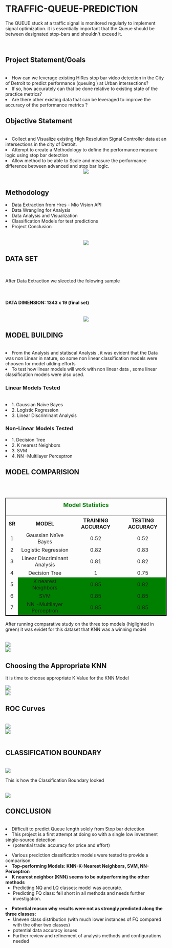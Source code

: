 <h1>TRAFFIC-QUEUE-PREDICTION</h1>
<p>The QUEUE stuck at a traffic signal is monitored regularly to implement signal optimization. it is essentially important that the Queue should be between designated stop-bars and shouldn't exceed it. </p>
<br>
<h2>Project Statement/Goals</h2>
<br>
<li>How can we leverage existing HiRes stop bar video detection in the City of Detroit to predict performance (queuing ) at Urban intersections?  
</li>
<li>If so, how accurately can that be done relative to existing state of the practice metrics? 
</li>
<li>Are there other existing data that can be leveraged to improve the accuracy of the performance metrics ? 
</li>
<h2>Objective Statement</h2>
<br>

<li>Collect and Visualize existing High Resolution Signal Controller data at an intersections in the city of Detroit. 
</li>
<li>Attempt to create a Methodology to define the performance measure logic using stop bar detection
</li>
<li>Allow method to be able to Scale and measure the performance difference between advanced and stop bar logic.
</li> 

<center><img src = images\hres.png ></center>

<br>
<h2>Methodology</h2>

<li>Data Extraction from Hres - Mio Vision API</l1>
<li>Data Wrangling for Analysis</l1>
<li>Data Analysis and Visualization</li>
<li>Classification Models for test predictions</li>
<li>Project Conclusion</li>
<br><br>
<center><img src = images\method.jpg ></center>

<h2>DATA SET</h2>
<br>

<p> After Data Extraction we sleected the folowing sample</p>
<br>
<h4>DATA DIMENSION: 1343 x 19 (final set)</h4>
<br>
<center><img src= images\dataset.png ></center>

<h2>MODEL BUILDING</h2>
<br>
<li>From the Analysis and statiscal Analysis , it was evident that the Data was non Linear in nature, so some non linear classification models were choosen for model uilding efforts</li> 

<li> To test how linear models will work with non linear  data , some linear classification models were also used.</li>

<h3> Linear Models Tested</h3>
<br>
<li>1. Gaussian Naïve Bayes</li>
<li>2. Logistic Regression</li>
<li>3. Linear Discriminant Analysis</li>

<h3>Non-Linear Models Tested</h3>
<li>1. Decision Tree</li>
<li>2. K nearest Neighbors</li>
<li>3. SVM</li>
<li>4. NN -Multilayer Perceptron</li>

<h2> MODEL COMPARISION</h2>
<br>
<br>

<table align ="center" style ="border: 2px solid black">
<caption style ="font-size: 18px; font-weight: bold ;color: green; padding: 10px">Model Statistics</caption>
<th>SR</th>
<th>MODEL</th>
<th>TRAINING ACCURACY</th>
<th>TESTING ACCURACY</th>
<tr >
<td style="text-align: center">1</td>
<td style="text-align: center">Gaussian Naïve Bayes</td>
<td style="text-align: center">0.52</td>
<td style="text-align: center">0.52</td>
</tr>



<tr >
<td style="text-align: center">2</td>
<td style="text-align: center">Logistic Regression</td>
<td style="text-align: center">0.82</td>
<td style="text-align: center">0.83</td>
</tr>



<tr >
<td style="text-align: center">3</td>
<td style="text-align: center">Linear Discriminant Analysis</td>
<td style="text-align: center">0.81</td>
<td style="text-align: center">0.82</td>
</tr>


<tr >
<td style="text-align: center">4</td>
<td style="text-align: center"> Decision Tree</td>
<td style="text-align: center">1</td>
<td style="text-align: center">0.75</td>
</tr>

<tr >
<td style="text-align: center ">5</td>
<td style="text-align: center;background-color: green"> K nearest Neighbors</td>
<td style="text-align: center; background-color: green">0.85</td>
<td style="text-align: center;background-color: green">0.82</td>
</tr>


<tr >
<td style="text-align: center">6</td>
<td style="text-align: center;background-color: green">SVM</td>
<td style="text-align: center;background-color: green">0.85</td>
<td style="text-align: center;background-color: green">0.85</td>
</tr>

<tr >
<td style="text-align: center">7</td>
<td style="text-align: center;background-color: green">NN -Multilayer Perceptron</td>
<td style="text-align: center;background-color: green">0.85</td>
<td style="text-align: center;background-color: green">0.85</td>
</tr>

</td>
</table>

<p>After running comparative study on the three top models (higlighted in green) it was evidet for this dataset that KNN was a winning model<p>

<br>

<img src= images\modelwin.png>

<br>
<img src= images\modelwin2.png>
<br>
<h2>Choosing the Appropriate KNN</h2>
<p> It is time to choose appropriate K Value for the KNN Model</p>
<img src = code_snippits\knn_neigbours_code.png>
<br>
<img src= images\knn_choice.png>
<br>
<h2> ROC Curves</h2>
<br>

<img src = code_snippits\plotting_roc_code.png>
<br>
<img src= images\roc_curve.png>
<br>
<br>
<h2>CLASSIFICATION BOUNDARY</h2>
<br>
<img src = code_snippits\classification_boundary_code.png>
<br>
<p> This is how the Classification Boundary looked </p>
<br>
<img src = images\classification_boundary.png>

<h2>CONCLUSION</h2>
<br>
<li>Difficult to predict Queue length solely from Stop bar detection</li>
<li>This project is a first attempt at doing so with a single low investment single-source detection <ul><li>(potential trade: accuracy for price and effort)</li></ul>
</li>
<li>Various prediction classification models were tested to provide a comparison. 
</li>
<li><b>Top-performing Models: KNN-K-Nearest Neighbors, SVM, NN-Perceptron</b>
</li>
<li>
<b>K nearest neighbor (KNN) seems to be outperforming the other methods</b>
<ul>
<li>Predicting NQ and LQ classes: model was accurate.</li>
<li>Predicting FQ class: fell short in all methods and needs further investigation.
</li>
</ul>
</li>
<li><b>Potential reason why results were not as strongly predicted along the three classes: </b>
<ul>
<li>Uneven class distribution (with much lower instances of FQ compared with the other two classes)
</li>
<li>potential data accuracy issues
</li>
<li>Further review and refinement  of analysis methods and configurations needed 
</li>
</ul>
</li>


